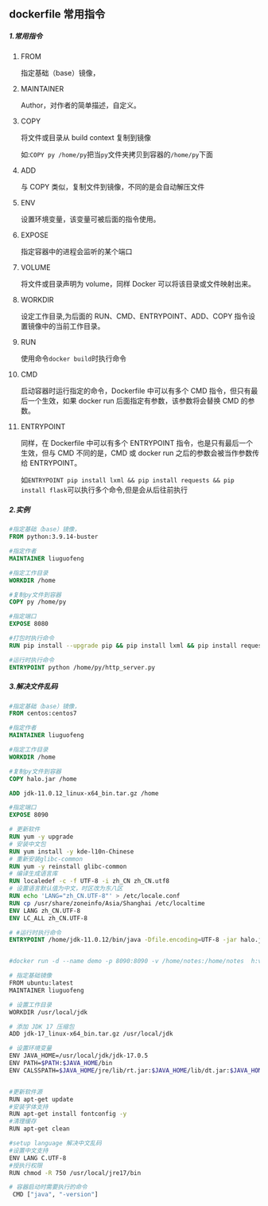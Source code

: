 ## dockerfile 常用指令

##### 1.常用指令

1. FROM

   指定基础（base）镜像，

2. MAINTAINER

   Author，对作者的简单描述，自定义。

3. COPY

   将文件或目录从 build context 复制到镜像

   如:`COPY py /home/py`把当`py`文件夹拷贝到容器的`/home/py`下面

4. ADD

   与 COPY 类似，复制文件到镜像，不同的是会自动解压文件

5. ENV

   设置环境变量，该变量可被后面的指令使用。

6. EXPOSE

   指定容器中的进程会监听的某个端口

7. VOLUME

   将文件或目录声明为 volume，同样 Docker 可以将该目录或文件映射出来。

8. WORKDIR

   设定工作目录,为后面的 RUN、CMD、ENTRYPOINT、ADD、COPY 指令设置镜像中的当前工作目录。

9. RUN

   使用命令`docker build`时执行命令

10. CMD

    启动容器时运行指定的命令，Dockerfile 中可以有多个 CMD 指令，但只有最后一个生效，如果 docker run 后面指定有参数，该参数将会替换 CMD 的参数。

11. ENTRYPOINT

    同样，在 Dockerfile 中可以有多个 ENTRYPOINT 指令，也是只有最后一个生效，但与 CMD 不同的是，CMD 或 docker run 之后的参数会被当作参数传给 ENTRYPOINT。

    如`ENTRYPOINT pip install lxml && pip install requests && pip install flask`可以执行多个命令,但是会从后往前执行

##### 2.实例

```dockerfile
#指定基础（base）镜像，
FROM python:3.9.14-buster

#指定作者
MAINTAINER liuguofeng

#指定工作目录
WORKDIR /home

#复制py文件到容器
COPY py /home/py

#指定端口
EXPOSE 8080

#打包时执行命令
RUN pip install --upgrade pip && pip install lxml && pip install requests && pip install flask

#运行时执行命令
ENTRYPOINT python /home/py/http_server.py
```

##### 3.解决文件乱码

```dockerfile
#指定基础（base）镜像，
FROM centos:centos7

#指定作者
MAINTAINER liuguofeng

#指定工作目录
WORKDIR /home

#复制py文件到容器
COPY halo.jar /home

ADD jdk-11.0.12_linux-x64_bin.tar.gz /home

#指定端口
EXPOSE 8090

# 更新软件
RUN yum -y upgrade
# 安装中文包
RUN yum install -y kde-l10n-Chinese
# 重新安装glibc-common
RUN yum -y reinstall glibc-common
# 编译生成语言库
RUN localedef -c -f UTF-8 -i zh_CN zh_CN.utf8
# 设置语言默认值为中文，时区改为东八区
RUN echo 'LANG="zh_CN.UTF-8"' > /etc/locale.conf
RUN cp /usr/share/zoneinfo/Asia/Shanghai /etc/localtime
ENV LANG zh_CN.UTF-8
ENV LC_ALL zh_CN.UTF-8 

# #运行时执行命令
ENTRYPOINT /home/jdk-11.0.12/bin/java -Dfile.encoding=UTF-8 -jar halo.jar


#docker run -d --name demo -p 8090:8090 -v /home/notes:/home/notes  h:v1
```

```sh
# 指定基础镜像
FROM ubuntu:latest
MAINTAINER liuguofeng

# 设置工作目录
WORKDIR /usr/local/jdk

# 添加 JDK 17 压缩包
ADD jdk-17_linux-x64_bin.tar.gz /usr/local/jdk

# 设置环境变量
ENV JAVA_HOME=/usr/local/jdk/jdk-17.0.5
ENV PATH=$PATH:$JAVA_HOME/bin
ENV CALSSPATH=$JAVA_HOME/jre/lib/rt.jar:$JAVA_HOME/lib/dt.jar:$JAVA_HOME/lib/tools.jar


#更新软件源
RUN apt-get update
#安装字体支持
RUN apt-get install fontconfig -y
#清理缓存
RUN apt-get clean

#setup language 解决中文乱码
#设置中文支持
ENV LANG C.UTF-8
#授执行权限
RUN chmod -R 750 /usr/local/jre17/bin

# 容器启动时需要执行的命令
 CMD ["java", "-version"]

```

